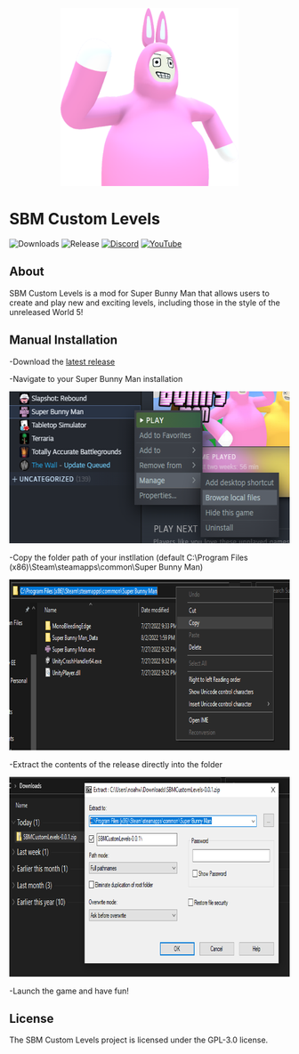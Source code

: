 <p align="center">
    <img src="https://github.com/flarfo/SBM-Custom-Levels/blob/master/icon/modicon.png" height="320" width="320">
</p>

# SBM Custom Levels
![Downloads](https://img.shields.io/github/downloads/flarfo/SBM-Custom-Levels/total?color=brightgreen)
![Release](https://img.shields.io/github/v/release/flarfo/SBM-Custom-Levels?color=brightgreen&style=plastic)
[![Discord](https://img.shields.io/discord/1012553301843259402?label=Discord&logo=Discord&logoColor=%237289DA&style=plastic)](https://discord.gg/QkmyuTPhbC)
[![YouTube](https://img.shields.io/youtube/channel/subscribers/UCCdz54phrEf-6Bc0KCTmfgw?label=flarfo&logo=Youtube&style=plastic)](https://youtube.com/c/flarfo)

## About
SBM Custom Levels is a mod for Super Bunny Man that allows users to create and play new and exciting levels, including those in the style of the unreleased World 5!

## Manual Installation
-Download the [latest release](https://github.com/flarfo/SBM-Custom-Levels/releases)

-Navigate to your Super Bunny Man installation
<p align="left">
    <img src="https://github.com/flarfo/SBM-Custom-Levels/blob/master/icon/install-step2.png" height="273" width="576">
</p>

-Copy the folder path of your instllation (default C:\Program Files (x86)\Steam\steamapps\common\Super Bunny Man)
<p align="left">
    <img src="https://github.com/flarfo/SBM-Custom-Levels/blob/master/icon/install-step3.png" height="307" width="757">
</p>

-Extract the contents of the release directly into the folder
<p align="left">
    <img src="https://github.com/flarfo/SBM-Custom-Levels/blob/master/icon/install-step4.png" height="359" width="763">
</p>

-Launch the game and have fun!

## License
The SBM Custom Levels project is licensed under the GPL-3.0 license.
